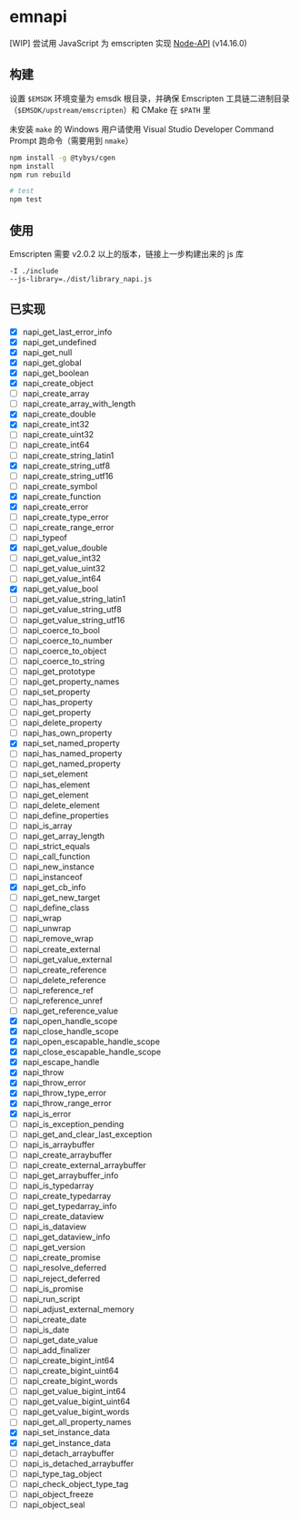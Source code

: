 # emnapi

[WIP] 尝试用 JavaScript 为 emscripten 实现 [Node-API](https://nodejs.org/dist/latest-v14.x/docs/api/n-api.html) (v14.16.0)

## 构建

设置 `$EMSDK` 环境变量为 emsdk 根目录，并确保 Emscripten 工具链二进制目录（`$EMSDK/upstream/emscripten`）和 CMake 在 `$PATH` 里

未安装 `make` 的 Windows 用户请使用 Visual Studio Developer Command Prompt 跑命令（需要用到 `nmake`）

```bash
npm install -g @tybys/cgen
npm install
npm run rebuild

# test
npm test
```

## 使用

Emscripten 需要 v2.0.2 以上的版本，链接上一步构建出来的 js 库

```
-I ./include
--js-library=./dist/library_napi.js
```

## 已实现

- [x] napi_get_last_error_info
- [x] napi_get_undefined
- [x] napi_get_null
- [x] napi_get_global
- [x] napi_get_boolean
- [x] napi_create_object
- [ ] napi_create_array
- [ ] napi_create_array_with_length
- [x] napi_create_double
- [x] napi_create_int32
- [ ] napi_create_uint32
- [ ] napi_create_int64
- [ ] napi_create_string_latin1
- [x] napi_create_string_utf8
- [ ] napi_create_string_utf16
- [ ] napi_create_symbol
- [x] napi_create_function
- [x] napi_create_error
- [ ] napi_create_type_error
- [ ] napi_create_range_error
- [ ] napi_typeof
- [x] napi_get_value_double
- [ ] napi_get_value_int32
- [ ] napi_get_value_uint32
- [ ] napi_get_value_int64
- [x] napi_get_value_bool
- [ ] napi_get_value_string_latin1
- [ ] napi_get_value_string_utf8
- [ ] napi_get_value_string_utf16
- [ ] napi_coerce_to_bool
- [ ] napi_coerce_to_number
- [ ] napi_coerce_to_object
- [ ] napi_coerce_to_string
- [ ] napi_get_prototype
- [ ] napi_get_property_names
- [ ] napi_set_property
- [ ] napi_has_property
- [ ] napi_get_property
- [ ] napi_delete_property
- [ ] napi_has_own_property
- [x] napi_set_named_property
- [ ] napi_has_named_property
- [ ] napi_get_named_property
- [ ] napi_set_element
- [ ] napi_has_element
- [ ] napi_get_element
- [ ] napi_delete_element
- [ ] napi_define_properties
- [ ] napi_is_array
- [ ] napi_get_array_length
- [ ] napi_strict_equals
- [ ] napi_call_function
- [ ] napi_new_instance
- [ ] napi_instanceof
- [x] napi_get_cb_info
- [ ] napi_get_new_target
- [ ] napi_define_class
- [ ] napi_wrap
- [ ] napi_unwrap
- [ ] napi_remove_wrap
- [ ] napi_create_external
- [ ] napi_get_value_external
- [ ] napi_create_reference
- [ ] napi_delete_reference
- [ ] napi_reference_ref
- [ ] napi_reference_unref
- [ ] napi_get_reference_value
- [x] napi_open_handle_scope
- [x] napi_close_handle_scope
- [x] napi_open_escapable_handle_scope
- [x] napi_close_escapable_handle_scope
- [x] napi_escape_handle
- [x] napi_throw
- [x] napi_throw_error
- [x] napi_throw_type_error
- [x] napi_throw_range_error
- [x] napi_is_error
- [ ] napi_is_exception_pending
- [ ] napi_get_and_clear_last_exception
- [ ] napi_is_arraybuffer
- [ ] napi_create_arraybuffer
- [ ] napi_create_external_arraybuffer
- [ ] napi_get_arraybuffer_info
- [ ] napi_is_typedarray
- [ ] napi_create_typedarray
- [ ] napi_get_typedarray_info
- [ ] napi_create_dataview
- [ ] napi_is_dataview
- [ ] napi_get_dataview_info
- [ ] napi_get_version
- [ ] napi_create_promise
- [ ] napi_resolve_deferred
- [ ] napi_reject_deferred
- [ ] napi_is_promise
- [ ] napi_run_script
- [ ] napi_adjust_external_memory
- [ ] napi_create_date
- [ ] napi_is_date
- [ ] napi_get_date_value
- [ ] napi_add_finalizer
- [ ] napi_create_bigint_int64
- [ ] napi_create_bigint_uint64
- [ ] napi_create_bigint_words
- [ ] napi_get_value_bigint_int64
- [ ] napi_get_value_bigint_uint64
- [ ] napi_get_value_bigint_words
- [ ] napi_get_all_property_names
- [x] napi_set_instance_data
- [x] napi_get_instance_data
- [ ] napi_detach_arraybuffer
- [ ] napi_is_detached_arraybuffer
- [ ] napi_type_tag_object
- [ ] napi_check_object_type_tag
- [ ] napi_object_freeze
- [ ] napi_object_seal
